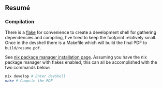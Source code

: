 ## Resumé

### Compilation

There is a [flake](https://wiki.nixos.org/wiki/Flakes) for convenience to create a development shell for gathering dependencies and compiling, I've tried to keep the footprint relatively small. Once in the devshell there is a Makefile which will build the final PDF to `build/resume.pdf`.

See [nix package manager installation page](https://nixos.org/download/). Assuming you have the nix package manager with flakes enabled, this can all be accomplished with the two commands below:

```bash
nix develop # Enter devShell
make # Compile the PDF
```
